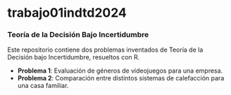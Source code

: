 # trabajo01indtd2024

### Teoría de la Decisión Bajo Incertidumbre

Este repositorio contiene dos problemas inventados de Teoría de la Decisión bajo Incertidumbre, resueltos con R.
- **Problema 1**: Evaluación de géneros de videojuegos para una empresa.
- **Problema 2**: Comparación entre distintos sistemas de calefacción para una casa familiar.
